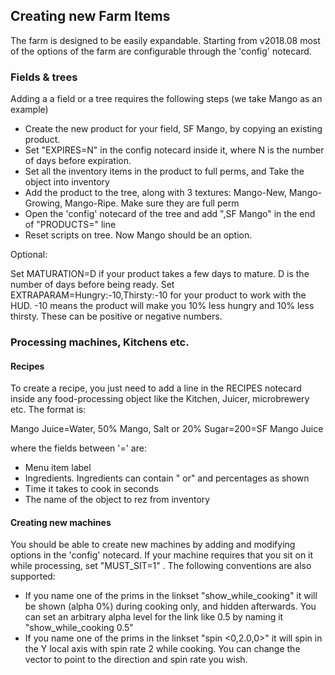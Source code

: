 ## Creating new Farm Items

The farm is designed to be easily expandable. Starting from v2018.08 most of the options of the farm are configurable through the 'config' notecard. 

### Fields & trees
Adding a a field or a tree requires the following steps (we take Mango as an example)
- Create the new product for your field, SF Mango, by copying an existing product. 
- Set "EXPIRES=N" in the config notecard inside it, where N is the number of days before expiration. 
- Set all the inventory items in the product to full perms, and Take the object into inventory
- Add the product to the tree, along with 3 textures: Mango-New, Mango-Growing, Mango-Ripe. Make sure they are full perm
- Open the 'config' notecard of the tree and add  ",SF Mango" in the end of  "PRODUCTS=" line
- Reset scripts on tree. Now Mango should be an option.

Optional:

Set MATURATION=D if your product takes a few days to mature. D is the number of days before being ready.
Set EXTRAPARAM=Hungry:-10,Thirsty:-10  for your product to work with the HUD. -10 means the product will make you 10% less hungry and 10% less thirsty. These can be positive or negative numbers.

### Processing machines, Kitchens etc.

#### Recipes
To create a recipe, you just need to add a line in the RECIPES notecard inside any food-processing object like the Kitchen, Juicer, microbrewery etc. The format is:

  Mango Juice=Water, 50% Mango, Salt or 20% Sugar=200=SF Mango Juice

where  the fields between '=' are:
- Menu item label
- Ingredients. Ingredients can contain " or" and percentages as shown
- Time it takes to cook in seconds
- The name of the object to rez from inventory


#### Creating new machines
You should be able to create new machines by adding and modifying options in the 'config' notecard. If your machine requires that you sit on it while processing, set "MUST_SIT=1" . The following conventions are also supported:

- If you name one of the prims in the linkset "show_while_cooking" it will be shown (alpha 0%) during cooking only, and hidden afterwards. You can set an arbitrary alpha level for the link like 0.5 by naming it "show_while_cooking 0.5" 
- If you name one of the prims in the linkset "spin <0,2.0,0>" it will spin in the Y local axis with spin rate 2 while cooking. You can change the vector to point to the direction and spin rate you wish.



